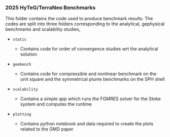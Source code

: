 ### 2025 HyTeG/TerraNeo Benchmarks

This folder contains the code used to produce benchmark results. The codes are split into three folders corresponding to the analytical, gephysical benchmarks and scalability studies,

* `static`
    - Contains code for order of convergence studies wrt the analytical solution

* `geobench`
    - Contains code for compressible and nonlinear benchmark on the unit square and the symmetrical plume benchmarks on the SPH shell

* `scalability`
    - Contains a simple app which runs the FGMRES solver for the Stoke system and computes the runtime

* `plotting`
    - Contains python notebook and data required to create the plots related to the GMD paper